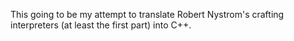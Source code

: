 This going to be my attempt to translate Robert Nystrom's crafting interpreters (at least the first part) into C++. 
